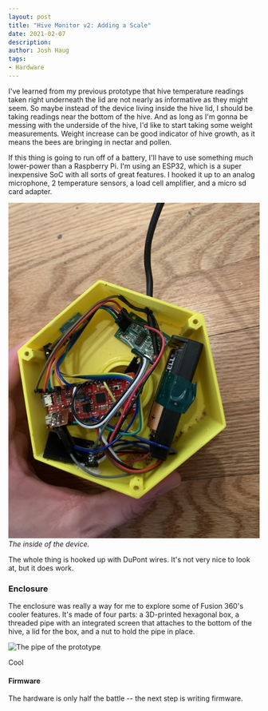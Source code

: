 ```yaml
---
layout: post
title: "Hive Monitor v2: Adding a Scale"
date: 2021-02-07
description:
author: Josh Haug
tags:
- Hardware
---
```


I've learned from my previous prototype that hive temperature readings taken right underneath the lid are not nearly as informative as they might seem. So maybe instead of the device living inside the hive lid, I should be taking readings near the bottom of the hive. And as long as I'm gonna be messing with the underside of the hive, I'd like to start taking some weight measurements. Weight increase can be good indicator of hive growth, as it means the bees are bringing in nectar and pollen. 

If this thing is going to run off of a battery, I'll have to use something much lower-power than a Raspberry Pi. I'm using an ESP32, which is a super inexpensive SoC with all sorts of great features. I hooked it up to an analog microphone, 2 temperature sensors, a load cell amplifier, and a micro sd card adapter.

![The front of the prototype](../assets/v2-internals.jpg)
*The inside of the device.*

The whole thing is hooked up with DuPont wires. It's not very nice to look at, but it does work. 

### Enclosure

The enclosure was really a way for me to explore some of Fusion 360's cooler features. It's made of four parts: a 3D-printed hexagonal box, a threaded pipe with an integrated screen that attaches to the bottom of the hive, a lid for the box, and a nut to hold the pipe in place. 

![The pipe of the prototype](../assets/v2-underside.jpg)

Cool

#### Firmware

The hardware is only half the battle -- the next step is writing firmware.
